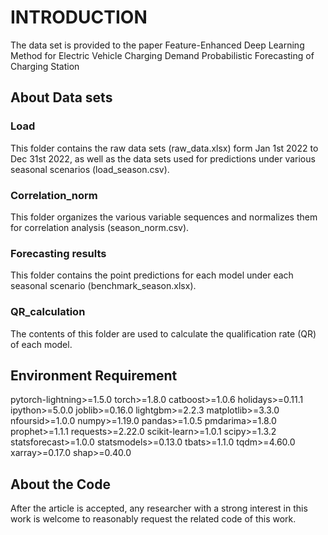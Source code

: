 # INTRODUCTION
The data set is provided to the paper Feature-Enhanced Deep Learning Method for Electric Vehicle Charging Demand Probabilistic Forecasting of Charging Station

## About Data sets

### Load
This folder contains the raw data sets (raw_data.xlsx) form Jan 1st 2022 to Dec 31st 2022, as well as the data sets used for predictions under various seasonal scenarios (load_season.csv).

### Correlation_norm
This folder organizes the various variable sequences and normalizes them for correlation analysis (season_norm.csv).

### Forecasting results
This folder contains the point predictions for each model under each seasonal scenario (benchmark_season.xlsx).

### QR_calculation
The contents of this folder are used to calculate the qualification rate (QR) of each model.

## Environment Requirement
pytorch-lightning>=1.5.0
torch>=1.8.0
catboost>=1.0.6
holidays>=0.11.1
ipython>=5.0.0
joblib>=0.16.0
lightgbm>=2.2.3
matplotlib>=3.3.0
nfoursid>=1.0.0
numpy>=1.19.0
pandas>=1.0.5
pmdarima>=1.8.0
prophet>=1.1.1
requests>=2.22.0
scikit-learn>=1.0.1
scipy>=1.3.2
statsforecast>=1.0.0
statsmodels>=0.13.0
tbats>=1.1.0
tqdm>=4.60.0
xarray>=0.17.0
shap>=0.40.0

## About the Code
After the article is accepted, any researcher with a strong interest in this work is welcome to reasonably request the related code of this work.
